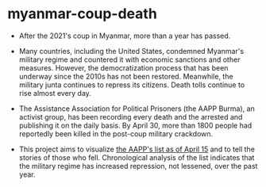 # myanmar-coup-death

- After the 2021's coup in Myanmar, more than a year has passed.

- Many countries, including the United States, condemned Myanmar's military regime and countered it with economic sanctions and other measures. However, the democratization process that has been underway since the 2010s has not been restored. Meanwhile, the military junta continues to repress its citizens. Death tolls continue to rise almost every day.

- The Assistance Association for Political Prisoners (the AAPP Burma), an activist group, has been recording every death and the arrested and publishing it on the daily basis. By April 30, more than 1800 people had reportedly been killed in the post-coup military crackdown.

- This project aims to visualize [the AAPP's list as of April 15](https://aappb.org/?p=21071) and to tell the stories of those who fell. Chronological analysis of the list indicates that the military regime has increased repression, not lessened, over the past year.
